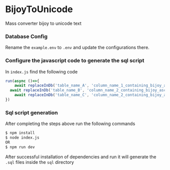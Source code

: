 # BijoyToUnicode
Mass converter bijoy to unicode text

### Database Config
Rename the `example.env` to `.env` and update the configurations there.

### Configure the javascript code to generate the sql script
In `index.js` find the following code

```javascript
run(async ()=>{
	await replaceInDb('table_name_A', 'column_name_1_containing_bijoy_ascii_text')
  await replaceInDb('table_name_B', 'column_name_2_containing_bijoy_ascii_text')
	await replaceInDb('table_name_C', 'column_name_2_containing_bijoy_ascii_text')	
})
```

### Sql script generation

After completing the steps above run the following commands
```bash
$ npm install
$ node index.js
OR
$ npm run dev
```

After successful installation of dependencies and run it will generate the `.sql` files inside the `sql` directory
